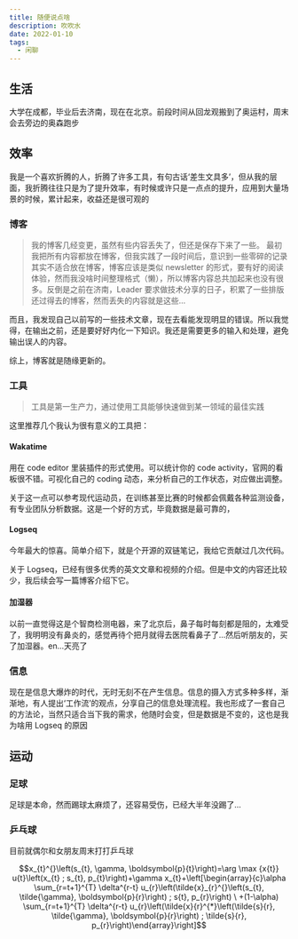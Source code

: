 ```yaml
---
title: 随便说点啥
description: 吹吹水
date: 2022-01-10
tags:
  - 闲聊
---
```


## 生活

大学在成都，毕业后去济南，现在在北京。前段时间从回龙观搬到了奥运村，周末会去旁边的奥森跑步

## 效率

我是一个喜欢折腾的人，折腾了许多工具，有句古话‘差生文具多’，但从我的层面，我折腾往往只是为了提升效率，有时候或许只是一点点的提升，应用到大量场景的时候，累计起来，收益还是很可观的

### 博客

> 我的博客几经变更，虽然有些内容丢失了，但还是保存下来了一些。
> 最初我把所有内容都放在博客，但我实践了一段时间后，意识到一些零碎的记录其实不适合放在博客，博客应该是类似 newsletter 的形式，要有好的阅读体验，然而我没啥时间整理格式（懒），所以博客内容总共加起来也没有很多。反倒是之前在济南，Leader 要求做技术分享的日子，积累了一些排版还过得去的博客，然而丢失的内容就是这些...

而且，我发现自己以前写的一些技术文章，现在去看能发现明显的错误。所以我觉得，在输出之前，还是要好好内化一下知识。我还是需要更多的输入和处理，避免输出误人的内容。

综上，博客就是随缘更新的。

### 工具

> 工具是第一生产力，通过使用工具能够快速做到某一领域的最佳实践

这里推荐几个我认为很有意义的工具把：

#### **Wakatime**

用在 code editor 里装插件的形式使用。可以统计你的 code activity，官网的看板很不错。可视化自己的 coding 动态，来分析自己的工作状态，对应做出调整。

关于这一点可以参考现代运动员，在训练甚至比赛的时候都会佩戴各种监测设备，有专业团队分析数据。这是一个好的方式，毕竟数据是最可靠的，

#### **Logseq**

今年最大的惊喜。简单介绍下，就是个开源的双链笔记，我给它贡献过几次代码。

关于 Logseq，已经有很多优秀的英文文章和视频的介绍。但是中文的内容还比较少，我后续会写一篇博客介绍下它。

#### **加湿器**

以前一直觉得这是个智商检测电器，来了北京后，鼻子每时每刻都是阻的，太难受了，我明明没有鼻炎的，感觉再待个把月就得去医院看鼻子了...然后听朋友的，买了加湿器。en...天亮了

### 信息

现在是信息大爆炸的时代，无时无刻不在产生信息。信息的摄入方式多种多样，渐渐地，有人提出‘工作流’的观点，分享自己的信息处理流程。我也形成了一套自己的方法论，当然只适合当下我的需求，他随时会变，但是数据是不变的，这也是我为啥用 Logseq 的原因

## 运动

### 足球

足球是本命，然而踢球太麻烦了，还容易受伤，已经大半年没踢了...

### 乒乓球

目前就偶尔和女朋友周末打打乒乓球

$$x_{t}^{}\left(s_{t}, \gamma, \boldsymbol{p}{t}\right)=\arg \max {x{t}} u{t}\left(x_{t} ; s_{t}, p_{t}\right)+\gamma x_{t}+\left[\begin{array}{c}\alpha \sum_{r=t+1}^{T} \delta^{r-t} u_{r}\left(\tilde{x}_{r}^{}\left(s_{t}, \tilde{\gamma}, \boldsymbol{p}{r}\right) ; s{t}, p_{r}\right) \ +(1-\alpha) \sum_{r=t+1}^{T} \delta^{r-t} u_{r}\left(\tilde{x}{r}^{*}\left(\tilde{s}{r}, \tilde{\gamma}, \boldsymbol{p}{r}\right) ; \tilde{s}{r}, p_{r}\right)\end{array}\right]$$
